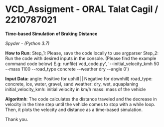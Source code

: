 # VCD_Assigment - ORAL Talat Cagil / 2210787021

**Time-based Simulation of Braking Distance**

_Spyder - (Python 3.7)_

**How to Run:**
Step_1: Please, save the code locally to use argparser
Step_2: Run the code with desired inputs in the console. (Please find the example command code below) 
E.g: runfile('vcd_code.py', '--initial_velocity_kmh 50 --mass 1100 --road_type concrete --weather dry --angle 0')

**Input Data:**
  angle: Positive for uphill || Negative for downhill) 
  road_type: concrete, ice, water, gravel, sand
  weather: dry, wet, aquaplaning
  initial_velocity_kmh: initial velocity in km/h
  mass: mass of the vehicle

**Algoritmh**:
  The code calculates the distance traveled and the decrease in velocity in the time step until the vehicle comes to stop with a while loop.
  Then, it plots the velocity and distance as a time-based simulation.
  



Thank you.
